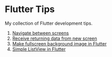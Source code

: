 # Flutter Tips

My collection of Flutter development tips.

1. [Navigate between screens](/navigate-between-screens)
2. [Receive returning data from new screen](/receive-data-from-new-screen)
3. [Make fullscreen background image in Flutter](/make-fullscreen-image)
4. [Simple ListView in Flutter](/simple-listview)